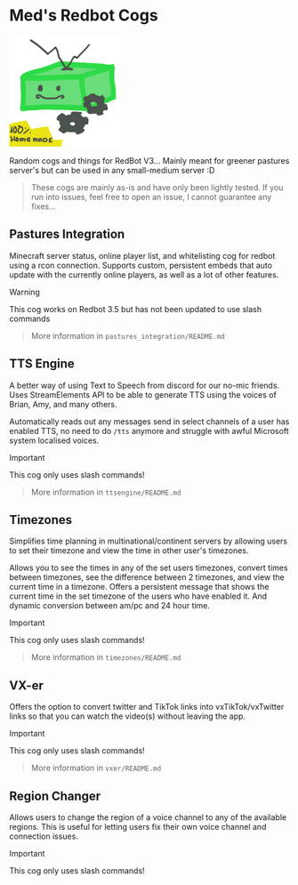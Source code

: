 # Med's Redbot Cogs
![](logo2.png)

Random cogs and things for RedBot V3... Mainly meant for greener pastures server's but can be used in any small-medium server :D
> These cogs are mainly as-is and have only been lightly tested. If you run into issues, feel free to open an issue,
> I cannot guarantee any fixes...

## Pastures Integration

Minecraft server status, online player list, and whitelisting cog for redbot using a rcon connection.
Supports custom, persistent embeds that auto update with the currently online players, as well as a lot of other features.

> [!WARNING]  
> This cog works on Redbot 3.5 but has not been updated to use slash commands

> More information in `pastures_integration/README.md`

## TTS Engine

A better way of using Text to Speech from discord for our no-mic friends.
Uses StreamElements API to be able to generate TTS using the voices of Brian, Amy, and many others.

Automatically reads out any messages send in select channels of a user has enabled TTS, no need to do 
`/tts` anymore and struggle with awful Microsoft system localised voices.

> [!IMPORTANT]  
> This cog only uses slash commands!

> More information in `ttsengine/README.md`

## Timezones

Simplifies time planning in multinational/continent servers by allowing users to set their timezone and 
view the time in other user's timezones.

Allows you to see the times in any of the set users timezones, convert times between timezones, see the difference
between 2 timezones, and view the current time in a timezone. Offers a persistent message that shows the current time
in the set timezone of the users who have enabled it. And dynamic conversion between am/pc and 24 hour time.

> [!IMPORTANT]  
> This cog only uses slash commands!

> More information in `timezones/README.md`

## VX-er

Offers the option to convert twitter and TikTok links into vxTikTok/vxTwitter links so that you can watch the video(s)
without leaving the app.

> [!IMPORTANT]  
> This cog only uses slash commands!

> More information in `vxer/README.md`

## Region Changer

Allows users to change the region of a voice channel to any of the available regions.
This is useful for letting users fix their own voice channel and connection issues.

> [!IMPORTANT]  
> This cog only uses slash commands!